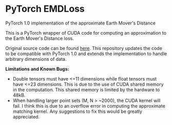 # PyTorch EMDLoss
PyTorch 1.0 implementation of the approximate Earth Mover's Distance

This is a PyTorch wrapper of CUDA code for computing an approximation to the Earth Mover's Distance loss.

Original source code can be found [here](https://github.com/fxia22/pointGAN/tree/74b6c432c5eaa1e0a833e755f450df2ee2c5488e/emd). This repository updates the code to be compatible with PyTorch 1.0 and extends the implementation to handle arbitrary dimensions of data.

**Limitations and Known Bugs:**
 - Double tensors must have <=11 dimensions while float tensors must have <=23 dimensions. This is due to the use of CUDA shared memory in the computation. This shared memory is limited by the hardware to 48kB.
- When handling larger point sets (M, N > ~2000), the CUDA kernel will fail. I think this is due to an overflow error in computing the approximate matching kernel. Any suggestions to fix this would be greatly appreciated. 
